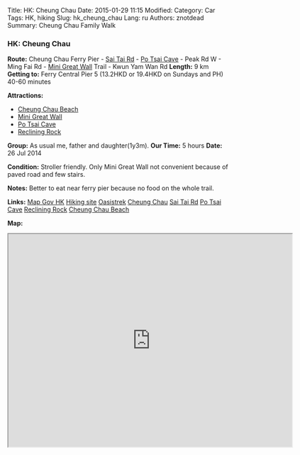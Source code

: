 Title: HK: Cheung Chau
Date: 2015-01-29 11:15
Modified: 
Category: Car
Tags: HK,  hiking
Slug: hk_cheung_chau
Lang: ru
Authors: znotdead
Summary: Cheung Chau Family Walk

### HK: Cheung Chau

**Route:** Cheung Chau Ferry Pier - [Sai Tai Rd] - [Po Tsai Cave] - Peak Rd W - Ming Fai Rd - [Mini Great Wall] Trail - Kwun Yam Wan Rd
**Length:** 9 km
**Getting to:** Ferry Central Pier 5 (13.2HKD or 19.4HKD on Sundays and PH) 40-60 minutes

**Attractions:**
- [Cheung Chau Beach]
- [Mini Great Wall]
- [Po Tsai Cave]
- [Reclining Rock]

**Group:** As usual me, father and daughter(1y3m).
**Our Time:** 5 hours
**Date:** 26 Jul 2014

**Condition:**
Stroller friendly. Only Mini Great Wall not convenient because of paved road and few stairs.

**Notes:**
Better to eat near ferry pier because no food on the whole trail.

**Links:**
[Map Gov HK](http://www2.map.gov.hk/gih3/view/index.jsp)
[Hiking site](http://hiking.gov.hk/eng)
[Oasistrek](http://www.oasistrek.com)
[Cheung Chau](http://www.oasistrek.com/cheung_chau_e.php)
[Sai Tai Rd]
[Po Tsai Cave]
[Reclining Rock]
[Cheung Chau Beach]


**Map:**
<iframe src="https://www.google.com/maps/d/embed?mid=zLClmVqlU_kM.kwe13QrpMTcE" width="640" height="480"></iframe>

[Sai Tai Rd]: http://www.discoverhongkong.com/in/see-do/great-outdoors/outlying-islands/cheung-chau/cheung-chau-sai-tai-road.jsp
[Po Tsai Cave]: http://www.discoverhongkong.com/in/see-do/culture-heritage/historical-sites/chinese/cheung-po-tsai-cave.jsp
[Mini Great Wall]: http://www.discoverhongkong.com/in/see-do/great-outdoors/outlying-islands/cheung-chau/mini-great-wall.jsp
[Reclining Rock]: http://www.discoverhongkong.com/in/see-do/great-outdoors/outlying-islands/cheung-chau/reclining-rock.jsp
[Cheung Chau Beach]: http://www.discoverhongkong.com/in/see-do/great-outdoors/beaches/tung-wan-beach-and-kwun-yam-beach.jsp

